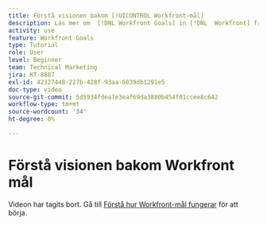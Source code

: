 ```yaml
---
title: Förstå visionen bakom [!UICONTROL Workfront-mål]
description: Läs mer om  [!DNL Workfront Goals] in [!DNL  Workfront] från produktteamet.
activity: use
feature: Workfront Goals
type: Tutorial
role: User
level: Beginner
team: Technical Marketing
jira: KT-8887
exl-id: 42327448-227b-428f-93aa-6039db1291e5
doc-type: video
source-git-commit: 5d5934fdea7e3eaf69da3880b454f01ccee8c642
workflow-type: tm+mt
source-wordcount: '34'
ht-degree: 0%

---
```


# Förstå visionen bakom Workfront mål

Videon har tagits bort. Gå till [Förstå hur Workfront-mål fungerar](/help/workfront-goals/establish-a-vision-for-your-org/understand-how-workfront-goals-works.md) för att börja.
